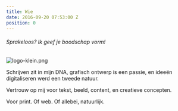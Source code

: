 ```yaml
---
title: Wie
date: 2016-09-20 07:53:00 Z
position: 0
---
```


###### Sprakeloos? Ik geef je boodschap vorm!
![logo-klein.png](/uploads/logo-klein.png)

Schrijven zit in mijn DNA, grafisch ontwerp is een passie, en ideeën digitaliseren werd een tweede natuur. 

Vertrouw op mij voor tekst, beeld, content, en creatieve concepten. 

Voor print. Of web. Of allebei, natuurlijk.
